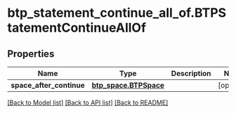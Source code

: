 # btp_statement_continue_all_of.BTPStatementContinueAllOf

## Properties
Name | Type | Description | Notes
------------ | ------------- | ------------- | -------------
**space_after_continue** | [**btp_space.BTPSpace**](BTPSpace.md) |  | [optional] 

[[Back to Model list]](../README.md#documentation-for-models) [[Back to API list]](../README.md#documentation-for-api-endpoints) [[Back to README]](../README.md)



